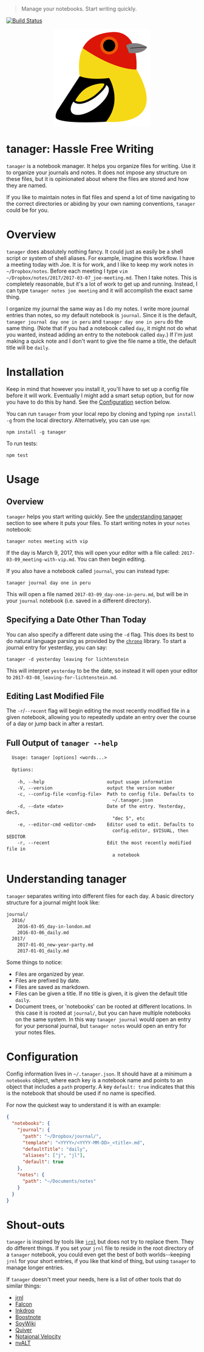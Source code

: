 > Manage your notebooks. Start writing quickly.

[![Build Status](https://travis-ci.org/srsudar/tanager.svg?branch=master)](https://travis-ci.org/srsudar/tanager)

<p align="center">
  <img alt="Icon" src="./assets/icon-512.png" width="256"/>
</p>

# tanager: Hassle Free Writing

`tanager` is a notebook manager. It helps you organize files for writing. Use
it to organize your journals and notes. It does not impose any structure on
these files, but it is opinionated about where the files are stored and how
they are named.

If you like to maintain notes in flat files and spend a lot of time navigating
to the correct directories or abiding by your own naming conventions, `tanager`
could be for you.


# Overview

`tanager` does absolutely nothing fancy. It could just as easily be a shell
script or system of shell aliases. For example, imagine this workflow. I have a
meeting today with Joe. It is for work, and I like to keep my work notes in
`~/Dropbox/notes`. Before each meeting I type `vim
~/Dropbox/notes/2017/2017-03-07_joe-meeting.md`. Then I take notes. This is
completely reasonable, but it's a lot of work to get up and running. Instead, I
can type `tanager notes joe meeting` and it will accomplish the exact same
thing.

I organize my journal the same way as I do my notes. I write more journal
entries than notes, so my default notebook is `journal`. Since it is the
default, `tanager journal day one in peru` and `tanager day one in peru` do the
same thing. (Note that if you had a notebook called `day`, it might not do what
you wanted, instead adding an entry to the notebook called `day`.) If I'm just
making a quick note and I don't want to give the file name a title, the default
title will be `daily`.


# Installation

Keep in mind that however you install it, you'll have to set up a config file
before it will work. Eventually I might add a smart setup option, but for now
you have to do this by hand. See the [Configuration](#configuration) section
below.

You can run `tanager` from your local repo by cloning and typing `npm install
-g` from the local directory. Alternatively, you can use `npm`:

```
npm install -g tanager
```

To run tests:

```
npm test
```


# Usage

## Overview

`tanager` helps you start writing quickly. See the [understanding
tanager](#understanding-tanager) section to see where it puts your files. To
start writing notes in your `notes` notebook:

```
tanager notes meeting with vip
```

If the day is March 9, 2017, this will open your editor with a file called:
`2017-03-09_meeting-with-vip.md`. You can then begin editing.

If you also have a notebook called `journal`, you can instead type:

```shell
tanager journal day one in peru
```

This will open a file named `2017-03-09_day-one-in-peru.md`, but will be in
your `journal` notebook (i.e. saved in a different directory).


## Specifying a Date Other Than Today

You can also specify a different date using the `-d` flag. This does its best
to do natural language parsing as provided by the
[`chrono`](https://github.com/wanasit/chrono) library. To start a journal entry
for yesterday, you can say:

```shell
tanager -d yesterday leaving for lichtenstein
```

This will interpret `yesterday` to be the date, so instead it will open your
editor to `2017-03-08_leaving-for-lichtenstein.md`.


## Editing Last Modified File

The `-r`/`--recent` flag will begin editing the most recently modified file in
a given notebook, allowing you to repeatedly update an entry over the course of
a day or jump back in after a restart.

## Full Output of `tanager --help`

```
  Usage: tanager [options] <words...>

  Options:

    -h, --help                       output usage information
    -V, --version                    output the version number
    -c, --config-file <config-file>  Path to config file. Defaults to
                                       ~/.tanager.json
    -d, --date <date>                Date of the entry. Yesterday, dec5,
                                       "dec 5", etc
    -e, --editor-cmd <editor-cmd>    Editor used to edit. Defaults to
                                       config.editor, $VISUAL, then $EDITOR
    -r, --recent                     Edit the most recently modified file in
                                       a notebook
```


# Understanding tanager

`tanager` separates writing into different files for each day. A basic
directory structure for a journal might look like:

```
journal/
  2016/
    2016-03-05_day-in-london.md
    2016-03-06_daily.md
  2017/
    2017-01-01_new-year-party.md
    2017-01-01_daily.md
```

Some things to notice:

* Files are organized by year.
* Files are prefixed by date.
* Files are saved as markdown.
* Files can be given a title. If no title is given, it is given the default
    title `daily`.
* Document trees, or 'notebooks' can be rooted at different locations. In this
    case it is rooted at `journal/`, but you can have multiple notebooks on the
    same system. In this way `tanager journal` would open an entry for your
    personal journal, but `tanager notes` would open an entry for your notes
    files.


# Configuration

Config information lives in `~/.tanager.json`. It should have at a minimum a
`notebooks` object, where each key is a notebook name and points to an object
that includes a `path` property. A key `default: true` indicates that this is
the notebook that should be used if no name is specified.

For now the quickest way to understand it is with an example:

```json
{
  "notebooks": {
    "journal": {
      "path": "~/Dropbox/journal/",
      "template": "<YYYY>/<YYYY-MM-DD>_<title>.md",
      "defaultTitle": "daily",
      "aliases": ["j", "jl"],
      "default": true
    },
    "notes": {
      "path": "~/Documents/notes"
    }
  }
}
```


# Shout-outs

`tanager` is inspired by tools like [`jrnl`](http://jrnl.sh/) but does not try
to replace them. They do different things. If you set your `jrnl` file to
reside in the root directory of a `tanager` notebook, you could even get the
best of both worlds--keeping `jrnl` for your short entries, if you like that
kind of thing, but using `tanager` to manage longer entries.

If `tanager` doesn't meet your needs, here is a list of other tools that do
similar things:

* [jrnl](http://jrnl.sh/)
* [Falcon](http://falcon.star-lord.me/)
* [Inkdrop](https://www.inkdrop.info/)
* [Boostnote](https://boostnote.io/)
* [SoyWiki](http://danielchoi.com/software/soywiki.html)
* [Quiver](http://happenapps.com/#quiver)
* [Notaional Velocity](http://notational.net/)
* [nvALT](http://brettterpstra.com/projects/nvalt/)
